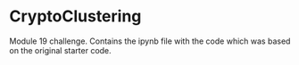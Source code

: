 # CryptoClustering
Module 19 challenge. Contains the ipynb file with the code which was based on the original starter code. 
